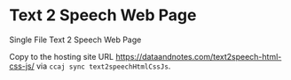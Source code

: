# Text 2 Speech Web Page

Single File Text 2 Speech Web Page

Copy to the hosting site URL
https://dataandnotes.com/text2speech-html-css-js/
via
`ccaj sync text2speechHtmlCssJs`.
